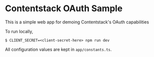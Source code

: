 # Contentstack OAuth Sample

This is a simple web app for demoing Contentstack's OAuth capabilities

To run locally,

```
$ CLIENT_SECRET=<client-secret-here> npm run dev
```

All configuration values are kept in `app/constants.ts`.